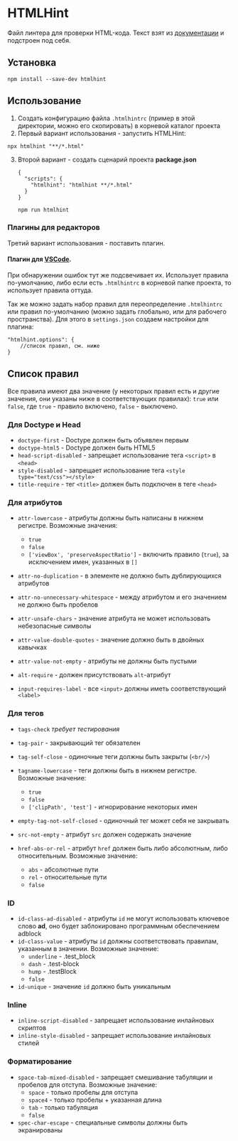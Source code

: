 
# HTMLHint
Файл линтера для проверки HTML-кода. Текст взят из [документации](https://htmlhint.com/) и подстроен под себя. 

## Установка
```
npm install --save-dev htmlhint
```
## Использование
1. Создать конфигурацию файла `.htmlhintrc` (пример в этой директории, можно его скопировать) в корневой каталог проекта
2. Первый вариант использования - запустить HTMLHint: 
```
npx htmlhint "**/*.html"
```
3. Второй вариант - создать сценарий проекта
	**package.json**
	```
	{
	  "scripts": {
	    "htmlhint": "htmlhint **/*.html"
	  }
	}
	```
	```
	npm run htmlhint
	```
### Плагины для редакторов
Третий вариант использования - поставить плагин.
#### Плагин для [VSCode](https://marketplace.visualstudio.com/items?itemName=mkaufman.HTMLHint). 
При обнаружении ошибок тут же подсвечивает их. 
Использует правила по-умолчанию, либо если есть `.htmlhintrc` в корневой папке проекта, то использует правила оттуда.

Так же можно задать набор правил для переопределение `.htmlhintrc` или правил по-умолчанию (можно задать глобально, или для рабочего пространства).  Для этого в `settings.json` создаем настройки для плагина: 
```
"htmlhint.options": {
	//список правил, см. ниже
}
``` 
 
## Список правил
Все правила имеют два значение (у некоторых правил есть и другие значения, они указаны ниже в соответствующих правилах): `true` или `false`, где `true` - правило включено, `false`  - выключено.
  
### Для Doctype и Head
- `doctype-first` - Doctype должен быть объявлен первым
- `doctype-html5` - Doctype должен быть HTML5
- `head-script-disabled` - запрещает использование тега `<script>` в `<head>`
- `style-disabled` - запрещает использование тега `<style type="text/css"></style>`
- `title-require` - тег `<title>` должен быть подключен в теге `<head>`
### Для атрибутов
- `attr-lowercase` - атрибуты должны быть написаны в нижнем регистре. Возможные значения:
	- `true`
	- `false`
	- `['viewBox', 'preserveAspectRatio']` - включить правило (`true`), за исключением имен, указанных в `[]`  

- `attr-no-duplication` - в элементе не должно быть дублирующихся атрибутов

- `attr-no-unnecessary-whitespace` - между атрибутом и его значением не должно быть пробелов

- `attr-unsafe-chars` - значение атрибута не может использовать небезопасные символы

- `attr-value-double-quotes` - значение должно быть в двойных кавычках

- `attr-value-not-empty` - атрибуты не должны быть пустыми

- `alt-require` - должен присутствовать `alt`-атрибут

- `input-requires-label` - все `<input>` должны иметь соответствующий `<label>`

### Для тегов
- `tags-check`  *требует тестирования*

- `tag-pair` - закрывающий тег обязателен

- `tag-self-close` - одиночные теги должны быть закрыты (`<br/>`)

- `tagname-lowercase` - теги должны быть в нижнем регистре. Возможные значение:
	- `true`
	- `false`
	- `['clipPath', 'test']` - игнорирование некоторых имен

- `empty-tag-not-self-closed` - одиночный тег может себя не закрывать

- `src-not-empty` - атрибут `src` должен содержать значение

- `href-abs-or-rel` - атрибут `href` должен быть либо абсолютным, либо относительным. Возможные значение:
	- `abs` - абсолютные пути
	- `rel` - относительные пути
	- `false`
### ID
- `id-class-ad-disabled` - атрибуты `id` не могут использовать ключевое слово **ad**, оно будет заблокировано программным обеспечением adblock
- `id-class-value` - атрибуты `id` должны соответствовать правилам, указанным в значении. Возможные значение:
	- `underline` - .test_block
	- `dash` - .test-block
	- `hump` - .testBlock
	- `false`
- `id-unique` - значение `id` должно быть уникальным

### Inline
- `inline-script-disabled` - запрещает использование инлайновых скриптов
- `inline-style-disabled` - запрещает использование инлайновых стилей

### Форматирование
- `space-tab-mixed-disabled` - запрещает смешивание табуляции и пробелов для отступа.  Возможные значение:
	- `space` - только пробелы для отступа
	- `space4` - только пробелы + указанная длина
	- `tab` - только табуляция
	- `false`
- `spec-char-escape` - специальные символы должны быть экранированы